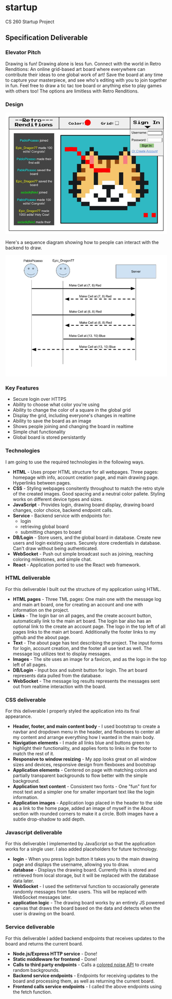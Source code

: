 # startup
CS 260 Startup Project

## Specification Deliverable

### Elevator Pitch

Drawing is fun! Drawing alone is less fun. Connect with the world in Retro Renditions: An online grid-based art board where everywhere can contribute their ideas to one global work of art! Save the board at any time to capture your masterpiece, and see who's editing with you to join together in fun. Feel free to draw a tic tac toe board or anything else to play games with others too! The options are limitless with Retro Renditions.

### Design

![Design](public/StartupDesign.jpg)

Here's a sequence diagram showing how to people can interact with the backend to draw.

![Sequence diagram](public/SequenceDiagram.jpg)

### Key Features

- Secure login over HTTPS
- Ability to choose what color you're using
- Ability to change the color of a square in the global grid
- Display the grid, including everyone's changes in realtime
- Ability to save the board as an image
- Shows people joining and changing the board in realtime
- Simple chat functionality
- Global board is stored persistantly

### Technologies

I am going to use the required technologies in the following ways.

- **HTML** - Uses proper HTML structure for all webpages. Three pages: homepage with info, account creation page, and main drawing page. Hyperlinks between pages.
- **CSS** - Styling webpages consitently throughout to match the retro style of the created images. Good spacing and a neutral color pallete. Styling works on different device types and sizes.
- **JavaScript** - Provides login, drawing board display, drawing board changes, color choice, backend endpoint calls.
- **Service** - Backend service with endpoints for:
  - login
  - retrieving global board
  - submitting changes to board
- **DB/Login** - Store users, and the global board in database. Create new users and login existing users. Securely store credentials in database. Can't draw without being authenticated.
- **WebSocket** - Push out simple broadcast such as joining, reaching coloring milestones, and simple chat.
- **React** - Application ported to use the React web framework.
  
  
### HTML deliverable  
  
For this deliverable I built out the structure of my application using HTML.  
  
- **HTML pages** - Three TML pages: One main one with the message log and main art board, one for creating an account and one with information on the project.  
- **Links** - The login bar on all pages, and the create account button, automatically link to the main art board. The login bar also has an optional link to the create an account page. The logo in the top left of all pages links to the main art board. Additionally the footer links to my github and the about page.  
- **Text** - The about page has text describing the project. The input forms for login, account creation, and the footer all use text as well. The message log utilizes text to display messages.  
- **Images** - The site uses an image for a favicon, and as the logo in the top left of all pages.  
- **DB/Login** - Input box and submit button for login. The art board represents data pulled from the database.  
- **WebSocket** - The message log results represents the messages sent out from realtime interaction with the board.
  
  
### CSS deliverable

For this deliverable I properly styled the application into its final appearance.

- **Header, footer, and main content body** - I used bootstrap to create a navbar and dropdown menu in the header, and flexboxes to center all my content and arrange everything how I wanted in the main body.
- **Navigation elements** - I made all links blue and buttons green to highlight their functionality, and applies fonts to links in the footer to match the rest of it.
- **Responsive to window resizing** - My app looks great on all window sizes and devices, responsive design from flexboxes and bootstrap
- **Application elements** - Centered on page with matching colors and partially transparent backgrounds to flow better with the simple background.
- **Application text content** - Consistent two fonts - One "fun" font for most text and a simpler one for smaller important text like the login information.
- **Application images** - Application logo placed in the header to the side as a link to the home page, added an image of myself in the About section with rounded corners to make it a circle. Both images have a subtle drop-shadow to add depth.  
  
  
### Javascript deliverable  
  
For this deliverable I implemented by JavaScript so that the application works for a single user. I also added placeholders for future technology.

- **login** - When you press login button it takes you to the main drawing page and displays the username, allowing you to draw.
- **database** - Displays the drawing board. Currently this is stored and retrieved from local storage, but it will be replaced with the database data later.
- **WebSocket** - I used the setInterval function to occasionally generate randomly messages from fake users. This will be replaced with WebSocket messages later.
- **application logic** - The drawing board works by an entirely JS powered canvas that draws the board based on the data and detects when the user is drawing on the board.
  
  
### Service deliverable

For this deliverable I added backend endpoints that receives updates to the board and returns the current board.

- **Node.js/Express HTTP service** - Done!
- **Static middleware for frontend** - Done!
- **Calls to third party endpoints** - Calls a [colored noise API]([url](https://php-noise.com/)) to create random backgrounds.
- **Backend service endpoints** - Endpoints for receiving updates to the board and processing them, as well as returning the current board.
- **Frontend calls service endpoints** - I called the above endpoints using the fetch function.

